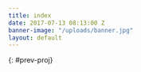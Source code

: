 ```yaml
---
title: index
date: 2017-07-13 08:13:00 Z
banner-image: "/uploads/banner.jpg"
layout: default
---
```


{: #prev-proj}



 
               


